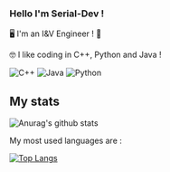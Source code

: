 ### Hello I'm Serial-Dev !

🖥️ I'm an I&V Engineer ! 🔎

🤓 I like coding in C++, Python and Java ! 

![C++](https://img.shields.io/badge/c++-%2300599C.svg?style=for-the-badge&logo=c%2B%2B&logoColor=white)
![Java](https://img.shields.io/badge/java-%23ED8B00.svg?style=for-the-badge&logo=java&logoColor=white)
![Python](https://img.shields.io/badge/python-3670A0?style=for-the-badge&logo=python&logoColor=ffdd54)

## My stats

![Anurag's github stats](https://github-readme-stats.vercel.app/api?username=Serial-DeV&show_icons=true&theme=radical) 

My most used languages are : 

[![Top Langs](https://github-readme-stats.vercel.app/api/top-langs/?username=Serial-Dev&layout=compact)](https://github.com/Knackie/github-readme-stats)

